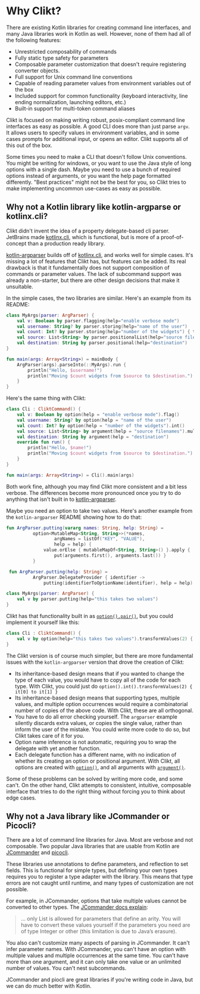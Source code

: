 # Why Clikt?

There are existing Kotlin libraries for creating command line interfaces,
and many Java libraries work in Kotlin as well. However, none of them
had all of the following features:

* Unrestricted composability of commands
* Fully static type safety for parameters
* Composable parameter customization that doesn't require registering converter objects.
* Full support for Unix command line conventions
* Capable of reading parameter values from environment variables out of the box
* Included support for common functionality (keyboard interactivity, line ending normalization, launching editors, etc.)
* Built-in support for multi-token command aliases

Clikt is focused on making writing robust, posix-compliant command line
interfaces as easy as possible. A good CLI does more than just parse
`argv`. It allows users to specify values in environment variables, and
in some cases prompts for additional input, or opens an editor. Clikt
supports all of this out of the box.

Some times you need to make a CLI that doesn't follow Unix conventions.
You might be writing for windows, or you want to use the Java style of
long options with a single dash. Maybe you need to use a bunch of
required options instead of arguments, or you want the help page
formatted differently. "Best practices" might not be the best for you,
so Clikt tries to make implementing uncommon use-cases as easy as
possible.

## Why not a Kotlin library like kotlin-argparse or kotlinx.cli?

Clikt didn't invent the idea of a property delegate-based cli parser.
JetBrains made [kotlinx.cli][kotlinx.cli], which is functional,
but is more of a proof-of-concept than a production ready library.

[kotlin-argparser][kotlin-argparser] builds off of [kotlinx.cli][kotlinx.cli],
and works well for simple cases. It's missing a lot of features that Clikt
has, but features can be added. Its real drawback is that it
fundamentally does not support composition of commands or parameter
values. The lack of subcommand support was already a non-starter, but
there are other design decisions that make it unsuitable.

In the simple cases, the two libraries are similar. Here's an example
from its README:

```kotlin
class MyArgs(parser: ArgParser) {
    val v: Boolean by parser.flagging(help="enable verbose mode")
    val username: String? by parser.storing(help="name of the user")
    val count: Int? by parser.storing(help="number of the widgets") { toInt() }
    val source: List<String> by parser.positionalList(help="source filenames")
    val destination: String by parser.positional(help="destination")
}

fun main(args: Array<String>) = mainBody {
    ArgParser(args).parseInto(::MyArgs).run {
        println("Hello, $username!")
        println("Moving $count widgets from $source to $destination.")
    }
}
```

Here's the same thing with Clikt:

```kotlin
class Cli : CliktCommand() {
    val v: Boolean by option(help = "enable verbose mode").flag()
    val username: String? by option(help = "name of the user")
    val count: Int? by option(help = "number of the widgets").int()
    val source: List<String> by argument(help = "source filenames").multiple()
    val destination: String by argument(help = "destination")
    override fun run() {
        println("Hello, $name!")
        println("Moving $count widgets from $source to $destination.")
    }
}

fun main(args: Array<String>) = Cli().main(args)
```

Both work fine, although you may find Clikt more consistent and a bit
less verbose. The differences become more pronounced once you try to do
anything that isn't built in to [kotlin-argparser][kotlin-argparser].

Maybe you need an option to take two values. Here's another example from
the `kotlin-argparser` README showing how to do that:

```kotlin
fun ArgParser.putting(vararg names: String, help: String) =
          option<MutableMap<String, String>>(*names,
                  argNames = listOf("KEY", "VALUE"),
                  help = help) {
              value.orElse { mutableMapOf<String, String>() }.apply {
                  put(arguments.first(), arguments.last()) }
          }

 fun ArgParser.putting(help: String) =
          ArgParser.DelegateProvider { identifier ->
              putting(identifierToOptionName(identifier), help = help) }

class MyArgs(parser: ArgParser) {
    val v by parser.putting(help="this takes two values")
}
```

Clikt has that functionality built in as [`option().pair()`][pair],
but you could implement it yourself like this:

```kotlin
class Cli : CliktCommand() {
    val v by option(help="this takes two values").transformValues(2) { it[0] to it[1] }
}
```

The Clikt version is of course much simpler, but there are more
fundamental issues with the `kotlin-argparser` version that drove the
creation of Clikt:

* Its inheritance-based design means that if you wanted to change the type of each value, you would have to copy all of the code for each type. With Clikt, you could just do `option().int().transformValues(2) { it[0] to it[1] }`
* Its inheritance-based design means that supporting types, multiple values, and multiple option occurrences would require a combinatorial number of copies of the above code. With Clikt, these are all orthogonal.
* You have to do all error checking yourself. The `argparser` example silently discards extra values, or copies the single value, rather than inform the user of the mistake. You could write more code to do so, but Clikt takes care of it for you.
* Option name inference is not automatic, requiring you to wrap the delegate with yet another function.
* Each delegate function has a different name, with no indication of whether its creating an option or positional argument. With Clikt, all options are created with [`option()`][option], and all arguments with [`argument()`][argument].

Some of these problems can be solved by writing more code, and some
can't. On the other hand, Clikt attempts to consistent, intuitive,
composable interface that tries to do the right thing without forcing
you to think about edge cases.

## Why not a Java library like JCommander or Picocli?

There are a lot of command line libraries for Java. Most are verbose and
not composable. Two popular Java libraries that are usable from Kotlin are
[JCommander][JCommander] and [picocli][picocli].

These libraries use annotations to define parameters, and reflection to set
fields. This is functional for simple types, but defining your own types
requires you to register a type adapter with the library.
This means that type errors are not caught until runtime, and many types
of customization are not possible.

For example, in JCommander, options that take multiple values cannot be converted 
to other types. The [JCommander docs explain][jc_arity]:

> ... only List<String> is allowed for parameters that define an arity.
> You will have to convert these values yourself if the parameters you
> need are of type Integer or other (this limitation is due to Java’s
> erasure).

You also can't customize many aspects of parsing in JCommander. It can't
infer parameter names. With JCommander, you can't have an option with
multiple values and multiple occurrences at the same time. You can't have
more than one argument, and it can only take one value or an unlimited
number of values. You can't nest subcommands.

JCommander and piocli are great libraries if you're writing code in Java, but we can
do much better with Kotlin.


[kotlinx.cli]:      https://github.com/Kotlin/kotlinx.cli
[kotlin-argparser]: https://github.com/xenomachina/kotlin-argparser
[pair]:             api/clikt/com.github.ajalt.clikt.parameters.options/pair.md
[option]:           api/clikt/com.github.ajalt.clikt.parameters.options/option.md
[argument]:         api/clikt/com.github.ajalt.clikt.parameters.arguments/argument.md
[JCommander]:       http://jcommander.org/
[jc_arity]:         http://jcommander.org/#_arities_multiple_values_for_parameters
[picocli]:          https://picocli.info/
